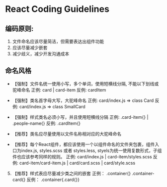 # React Coding Guidelines

## 编码原则:
 1. 文件命名应该尽量简洁，但需要表达出组件功能
 2. 应该尽量减少嵌套
 3. 减少歧义，减少开发沟通成本
## 命名风格
* 【强制】文件名统一使用小写，多个单词，使用短横线分隔, 不能以下划线或驼峰命名
    正例: card | card-item 
    反例: cardItem

* 【强制】类名首字母大写，大驼峰命名
    正例: card/index.js => class Card
    反例: card/index.js => class SmallCard

* 【强制】样式类名必须小写，并且使用短横线分隔
    正例: .card-item{} | .people-name{}
    反例: .cardItem{} 

* 【推荐】类名应尽量使用以文件名称相对应的大驼峰命名
 
* 【推荐】每个React组件，都应该使用一个以组件命名的文件夹包裹，组件入口为index.js, styles.scss 或者 styles.less, styels为统一使用复数形式，子组件也应该参考同样的规则。
    正例: card/index.js | card-item/styles.scss
    反例: card-item/card-item.js | card/card.scss | card/style.scss
    
5. 【推荐】样式表应尽量减少类之间的嵌套
    正例： .container{} .container-card{} 
    反例： .container{.card{}}



